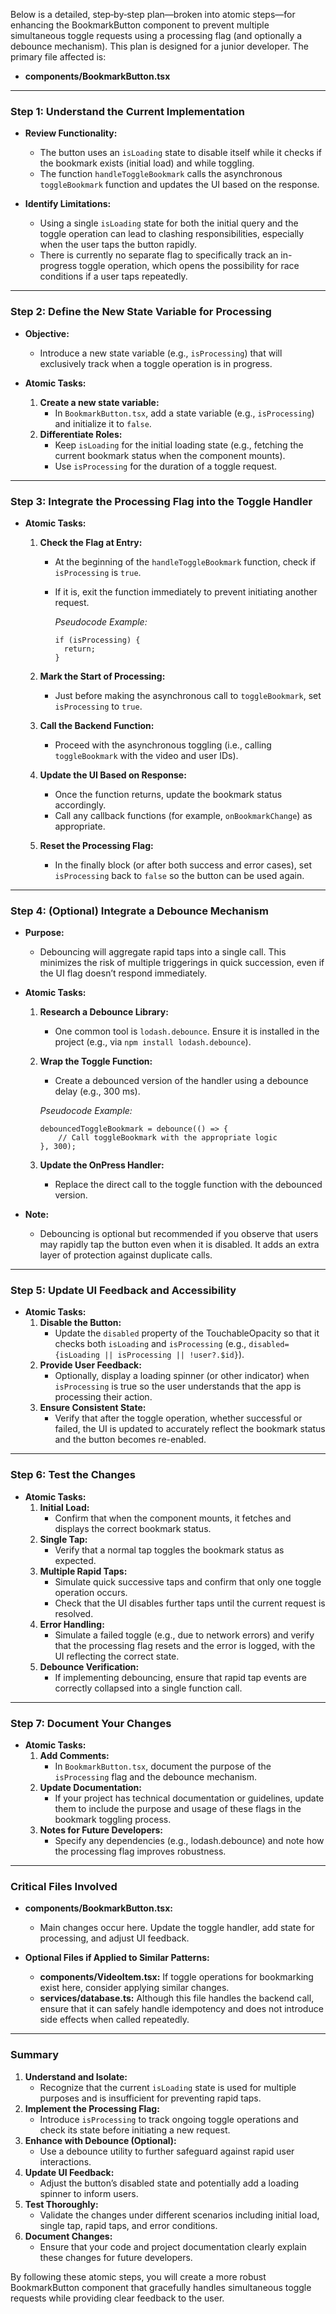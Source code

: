 Below is a detailed, step‐by‐step plan—broken into atomic steps—for enhancing the BookmarkButton component to prevent multiple simultaneous toggle requests using a processing flag (and optionally a debounce mechanism). This plan is designed for a junior developer. The primary file affected is:

- **components/BookmarkButton.tsx**

---

### **Step 1: Understand the Current Implementation**

- **Review Functionality:**  
  - The button uses an `isLoading` state to disable itself while it checks if the bookmark exists (initial load) and while toggling.  
  - The function `handleToggleBookmark` calls the asynchronous `toggleBookmark` function and updates the UI based on the response.

- **Identify Limitations:**  
  - Using a single `isLoading` state for both the initial query and the toggle operation can lead to clashing responsibilities, especially when the user taps the button rapidly.
  - There is currently no separate flag to specifically track an in-progress toggle operation, which opens the possibility for race conditions if a user taps repeatedly.

---

### **Step 2: Define the New State Variable for Processing**

- **Objective:**  
  - Introduce a new state variable (e.g., `isProcessing`) that will exclusively track when a toggle operation is in progress.

- **Atomic Tasks:**  
  1. **Create a new state variable:**  
     - In `BookmarkButton.tsx`, add a state variable (e.g., `isProcessing`) and initialize it to `false`.
  2. **Differentiate Roles:**  
     - Keep `isLoading` for the initial loading state (e.g., fetching the current bookmark status when the component mounts).
     - Use `isProcessing` for the duration of a toggle request.

---

### **Step 3: Integrate the Processing Flag into the Toggle Handler**

- **Atomic Tasks:**  
  1. **Check the Flag at Entry:**  
     - At the beginning of the `handleToggleBookmark` function, check if `isProcessing` is `true`.  
     - If it is, exit the function immediately to prevent initiating another request.
       
       *Pseudocode Example:*  
       ```
       if (isProcessing) {
         return;
       }
       ```

  2. **Mark the Start of Processing:**  
     - Just before making the asynchronous call to `toggleBookmark`, set `isProcessing` to `true`.

  3. **Call the Backend Function:**  
     - Proceed with the asynchronous toggling (i.e., calling `toggleBookmark` with the video and user IDs).

  4. **Update the UI Based on Response:**  
     - Once the function returns, update the bookmark status accordingly.
     - Call any callback functions (for example, `onBookmarkChange`) as appropriate.

  5. **Reset the Processing Flag:**  
     - In the finally block (or after both success and error cases), set `isProcessing` back to `false` so the button can be used again.

---

### **Step 4: (Optional) Integrate a Debounce Mechanism**

- **Purpose:**  
  - Debouncing will aggregate rapid taps into a single call. This minimizes the risk of multiple triggerings in quick succession, even if the UI flag doesn’t respond immediately.

- **Atomic Tasks:**  
  1. **Research a Debounce Library:**  
     - One common tool is `lodash.debounce`. Ensure it is installed in the project (e.g., via `npm install lodash.debounce`).
  2. **Wrap the Toggle Function:**  
     - Create a debounced version of the handler using a debounce delay (e.g., 300 ms).
  
     *Pseudocode Example:*  
     ```
     debouncedToggleBookmark = debounce(() => {
         // Call toggleBookmark with the appropriate logic
     }, 300);
     ```
  3. **Update the OnPress Handler:**  
     - Replace the direct call to the toggle function with the debounced version.
     
- **Note:**  
  - Debouncing is optional but recommended if you observe that users may rapidly tap the button even when it is disabled. It adds an extra layer of protection against duplicate calls.

---

### **Step 5: Update UI Feedback and Accessibility**

- **Atomic Tasks:**  
  1. **Disable the Button:**  
     - Update the `disabled` property of the TouchableOpacity so that it checks both `isLoading` and `isProcessing` (e.g., `disabled={isLoading || isProcessing || !user?.$id}`).
  2. **Provide User Feedback:**  
     - Optionally, display a loading spinner (or other indicator) when `isProcessing` is true so the user understands that the app is processing their action.
  3. **Ensure Consistent State:**  
     - Verify that after the toggle operation, whether successful or failed, the UI is updated to accurately reflect the bookmark status and the button becomes re-enabled.

---

### **Step 6: Test the Changes**

- **Atomic Tasks:**  
  1. **Initial Load:**  
     - Confirm that when the component mounts, it fetches and displays the correct bookmark status.
  2. **Single Tap:**  
     - Verify that a normal tap toggles the bookmark status as expected.
  3. **Multiple Rapid Taps:**  
     - Simulate quick successive taps and confirm that only one toggle operation occurs.  
     - Check that the UI disables further taps until the current request is resolved.
  4. **Error Handling:**  
     - Simulate a failed toggle (e.g., due to network errors) and verify that the processing flag resets and the error is logged, with the UI reflecting the correct state.
  5. **Debounce Verification:**  
     - If implementing debouncing, ensure that rapid tap events are correctly collapsed into a single function call.

---

### **Step 7: Document Your Changes**

- **Atomic Tasks:**  
  1. **Add Comments:**  
     - In `BookmarkButton.tsx`, document the purpose of the `isProcessing` flag and the debounce mechanism.
  2. **Update Documentation:**  
     - If your project has technical documentation or guidelines, update them to include the purpose and usage of these flags in the bookmark toggling process.
  3. **Notes for Future Developers:**  
     - Specify any dependencies (e.g., lodash.debounce) and note how the processing flag improves robustness.

---

### **Critical Files Involved**

- **components/BookmarkButton.tsx:**  
  - Main changes occur here. Update the toggle handler, add state for processing, and adjust UI feedback.
  
- **Optional Files if Applied to Similar Patterns:**  
  - **components/VideoItem.tsx:** If toggle operations for bookmarking exist here, consider applying similar changes.
  - **services/database.ts:** Although this file handles the backend call, ensure that it can safely handle idempotency and does not introduce side effects when called repeatedly.

---

### **Summary**

1. **Understand and Isolate:**  
   - Recognize that the current `isLoading` state is used for multiple purposes and is insufficient for preventing rapid taps.
2. **Implement the Processing Flag:**  
   - Introduce `isProcessing` to track ongoing toggle operations and check its state before initiating a new request.
3. **Enhance with Debounce (Optional):**  
   - Use a debounce utility to further safeguard against rapid user interactions.
4. **Update UI Feedback:**  
   - Adjust the button’s disabled state and potentially add a loading spinner to inform users.
5. **Test Thoroughly:**  
   - Validate the changes under different scenarios including initial load, single tap, rapid taps, and error conditions.
6. **Document Changes:**  
   - Ensure that your code and project documentation clearly explain these changes for future developers.

By following these atomic steps, you will create a more robust BookmarkButton component that gracefully handles simultaneous toggle requests while providing clear feedback to the user.
